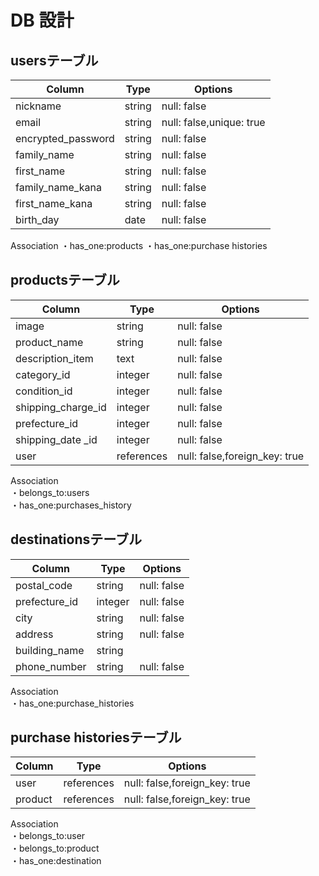 # DB 設計



## usersテーブル

| Column            | Type   | Options                  |  
|-------------------|--------|------------------------- |  
| nickname          |	string | null: false              |    
| email             | string | null: false,unique: true |    
| encrypted_password|	string | null: false              |    
| family_name       |	string | null: false              |    
| first_name        |	string | null: false              |    
| family_name_kana  |	string | null: false              |    
| first_name_kana   |	string | null: false              |    
| birth_day	        | date   | null: false              |    

Association 
・has_one:products
・has_one:purchase histories




## productsテーブル   

| Column              | Type       | Options                       |   
|---------------------|------------|------------------------------ |   
| image               | string     | null: false                   |
| product_name        | string     | null: false                   |
| description_item    | text       | null: false                   |
| category_id         | integer    | null: false                   |   
| condition_id        | integer    | null: false                   |   
| shipping_charge_id  | integer    | null: false                   |   
| prefecture_id       | integer    | null: false                   |   
| shipping_date _id   | integer    | null: false                   |   
| user                | references | null: false,foreign_key: true |   

Association  
・belongs_to:users  
・has_one:purchases_history  




## destinationsテーブル    

| Column         | Type       | Options                       |    
|--------------- |----------- |------------------------------ |    
| postal_code    | string     | null: false                   |
| prefecture_id  | integer    | null: false                   |    
| city           | string     | null: false                   |    
| address        | string     | null: false                   |    
| building_name  | string     |                               |    
| phone_number   | string     | null: false                   |      

Association    
・has_one:purchase_histories




## purchase historiesテーブル  

| Column     | Type       | Options                       |  
|------------|----------- |------------------------------ |  
| user       | references | null: false,foreign_key: true |  
| product    | references | null: false,foreign_key: true |  

Association  
・belongs_to:user  
・belongs_to:product  
・has_one:destination